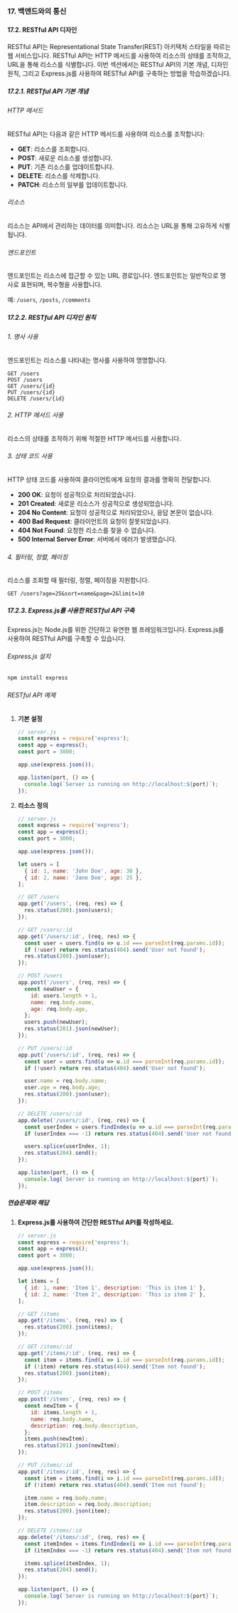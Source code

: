 ### 17. 백엔드와의 통신

#### 17.2. RESTful API 디자인

RESTful API는 Representational State Transfer(REST) 아키텍처 스타일을 따르는 웹 서비스입니다. RESTful API는 HTTP 메서드를 사용하여 리소스의 상태를 조작하고, URL을 통해 리소스를 식별합니다. 이번 섹션에서는 RESTful API의 기본 개념, 디자인 원칙, 그리고 Express.js를 사용하여 RESTful API를 구축하는 방법을 학습하겠습니다.

##### 17.2.1. RESTful API 기본 개념

###### HTTP 메서드

RESTful API는 다음과 같은 HTTP 메서드를 사용하여 리소스를 조작합니다:

- **GET**: 리소스를 조회합니다.
- **POST**: 새로운 리소스를 생성합니다.
- **PUT**: 기존 리소스를 업데이트합니다.
- **DELETE**: 리소스를 삭제합니다.
- **PATCH**: 리소스의 일부를 업데이트합니다.

###### 리소스

리소스는 API에서 관리하는 데이터를 의미합니다. 리소스는 URL을 통해 고유하게 식별됩니다.

###### 엔드포인트

엔드포인트는 리소스에 접근할 수 있는 URL 경로입니다. 엔드포인트는 일반적으로 명사로 표현되며, 복수형을 사용합니다.

예: `/users`, `/posts`, `/comments`

##### 17.2.2. RESTful API 디자인 원칙

###### 1. 명사 사용

엔드포인트는 리소스를 나타내는 명사를 사용하여 명명합니다.

```http
GET /users
POST /users
GET /users/{id}
PUT /users/{id}
DELETE /users/{id}
```

###### 2. HTTP 메서드 사용

리소스의 상태를 조작하기 위해 적절한 HTTP 메서드를 사용합니다.

###### 3. 상태 코드 사용

HTTP 상태 코드를 사용하여 클라이언트에게 요청의 결과를 명확히 전달합니다.

- **200 OK**: 요청이 성공적으로 처리되었습니다.
- **201 Created**: 새로운 리소스가 성공적으로 생성되었습니다.
- **204 No Content**: 요청이 성공적으로 처리되었으나, 응답 본문이 없습니다.
- **400 Bad Request**: 클라이언트의 요청이 잘못되었습니다.
- **404 Not Found**: 요청한 리소스를 찾을 수 없습니다.
- **500 Internal Server Error**: 서버에서 에러가 발생했습니다.

###### 4. 필터링, 정렬, 페이징

리소스를 조회할 때 필터링, 정렬, 페이징을 지원합니다.

```http
GET /users?age=25&sort=name&page=2&limit=10
```

##### 17.2.3. Express.js를 사용한 RESTful API 구축

Express.js는 Node.js를 위한 간단하고 유연한 웹 프레임워크입니다. Express.js를 사용하여 RESTful API를 구축할 수 있습니다.

###### Express.js 설치

```bash
npm install express
```

###### RESTful API 예제

1. **기본 설정**

   ```javascript
   // server.js
   const express = require('express');
   const app = express();
   const port = 3000;

   app.use(express.json());

   app.listen(port, () => {
     console.log(`Server is running on http://localhost:${port}`);
   });
   ```

2. **리소스 정의**

   ```javascript
   // server.js
   const express = require('express');
   const app = express();
   const port = 3000;

   app.use(express.json());

   let users = [
     { id: 1, name: 'John Doe', age: 30 },
     { id: 2, name: 'Jane Doe', age: 25 },
   ];

   // GET /users
   app.get('/users', (req, res) => {
     res.status(200).json(users);
   });

   // GET /users/:id
   app.get('/users/:id', (req, res) => {
     const user = users.find(u => u.id === parseInt(req.params.id));
     if (!user) return res.status(404).send('User not found');
     res.status(200).json(user);
   });

   // POST /users
   app.post('/users', (req, res) => {
     const newUser = {
       id: users.length + 1,
       name: req.body.name,
       age: req.body.age,
     };
     users.push(newUser);
     res.status(201).json(newUser);
   });

   // PUT /users/:id
   app.put('/users/:id', (req, res) => {
     const user = users.find(u => u.id === parseInt(req.params.id));
     if (!user) return res.status(404).send('User not found');

     user.name = req.body.name;
     user.age = req.body.age;
     res.status(200).json(user);
   });

   // DELETE /users/:id
   app.delete('/users/:id', (req, res) => {
     const userIndex = users.findIndex(u => u.id === parseInt(req.params.id));
     if (userIndex === -1) return res.status(404).send('User not found');

     users.splice(userIndex, 1);
     res.status(204).send();
   });

   app.listen(port, () => {
     console.log(`Server is running on http://localhost:${port}`);
   });
   ```

##### 연습문제와 해답

1. **Express.js를 사용하여 간단한 RESTful API를 작성하세요.**

   ```javascript
   // server.js
   const express = require('express');
   const app = express();
   const port = 3000;

   app.use(express.json());

   let items = [
     { id: 1, name: 'Item 1', description: 'This is item 1' },
     { id: 2, name: 'Item 2', description: 'This is item 2' },
   ];

   // GET /items
   app.get('/items', (req, res) => {
     res.status(200).json(items);
   });

   // GET /items/:id
   app.get('/items/:id', (req, res) => {
     const item = items.find(i => i.id === parseInt(req.params.id));
     if (!item) return res.status(404).send('Item not found');
     res.status(200).json(item);
   });

   // POST /items
   app.post('/items', (req, res) => {
     const newItem = {
       id: items.length + 1,
       name: req.body.name,
       description: req.body.description,
     };
     items.push(newItem);
     res.status(201).json(newItem);
   });

   // PUT /items/:id
   app.put('/items/:id', (req, res) => {
     const item = items.find(i => i.id === parseInt(req.params.id));
     if (!item) return res.status(404).send('Item not found');

     item.name = req.body.name;
     item.description = req.body.description;
     res.status(200).json(item);
   });

   // DELETE /items/:id
   app.delete('/items/:id', (req, res) => {
     const itemIndex = items.findIndex(i => i.id === parseInt(req.params.id));
     if (itemIndex === -1) return res.status(404).send('Item not found');

     items.splice(itemIndex, 1);
     res.status(204).send();
   });

   app.listen(port, () => {
     console.log(`Server is running on http://localhost:${port}`);
   });
   ```
